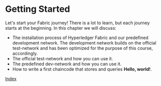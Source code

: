 # Getting Started
Let's start your Fabric journey! There is a lot to learn, but each journey starts at the beginning. In this chapter we will discuss:

* The installation process of Hyperledger Fabric and our predefined development network. The development network builds on the official test-network and has been optimized for the purpose of this course, accordingly.
* The official test-network and how you can use it.
* The predefined dev-network and how you can use it. 
* How to write a first chaincode that stores and queries **Hello, world!**.

[Index](./index.md)
